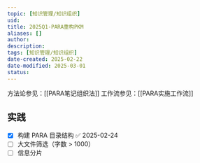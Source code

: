 ```yaml
---
topic: [知识管理/知识组织]
uid: 
title: 2025Q1-PARA重构PKM
aliases: []
author: 
description: 
tags: [知识管理/知识组织]
date-created: 2025-02-22
date-modified: 2025-03-01
status: 
---
```


方法论参见：[[PARA笔记组织法]]
工作流参见：[[PARA实施工作流]]

## 实践

- [x] 构建 PARA 目录结构 ✅ 2025-02-24
- [ ] 大文件筛选（字数 > 1000）
- [ ] 信息分片

